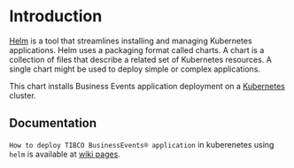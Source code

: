 # Introduction

[Helm](https://helm.sh) is a tool that streamlines installing and managing Kubernetes applications. Helm uses a packaging format called charts. A chart is a collection of files that describe a related set of Kubernetes resources. A single chart might be used to deploy simple or complex applications.

This chart installs Business Events application deployment on a [Kubernetes](http://kubernetes.io) cluster.

## Documentation

`How to deploy TIBCO BusinessEvents® application` in kuberenetes using `helm` is available at [wiki pages](https://github.com/TIBCOSoftware/be-tools/wiki/Helm%20Chart).